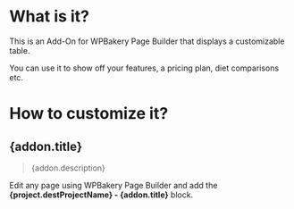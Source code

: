 # What is it?

This is an Add-On for WPBakery Page Builder that displays a customizable table.

You can use it to show off your features, a pricing plan, diet comparisons etc.

# How to customize it?

## {addon.title}

> {addon.description}

Edit any page using WPBakery Page Builder and add the **{project.destProjectName} - {addon.title}** block.